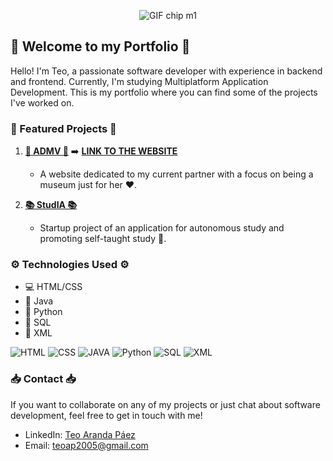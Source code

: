 <p align="center"><img src="https://store.micronetbolivia.com/images/chipM1.gif" alt="GIF chip m1"></p>

## 🚀 Welcome to my Portfolio 🚀

Hello! I'm Teo, a passionate software developer with experience in backend and frontend. Currently, I'm studying Multiplatform Application Development. This is my portfolio where you can find some of the projects I've worked on.

### 🌟 Featured Projects 🌟

1. **[💌 ADMV 💌](https://github.com/teoaranda/admv)** ➡️ **[LINK TO THE WEBSITE](https://teoaranda.github.io/admv/)**
   - A website dedicated to my current partner with a focus on being a museum just for her ❤️.

2. **[📚 StudIA 📚](https://github.com/teoaranda/StudIA)**
   - Startup project of an application for autonomous study and promoting self-taught study 🧠.

### ⚙️ Technologies Used ⚙️

- 💻 HTML/CSS
- 🚀 Java
- 🐍 Python
- 🧰 SQL
- 📜 XML

![HTML](https://cdn-icons-png.flaticon.com/512/732/732212.png)
![CSS](https://upload.wikimedia.org/wikipedia/commons/thumb/6/62/CSS3_logo.svg/800px-CSS3_logo.svg.png)
![JAVA](https://assets.stickpng.com/images/58480979cef1014c0b5e4901.png)
![Python](https://upload.wikimedia.org/wikipedia/commons/thumb/c/c3/Python-logo-notext.svg/1869px-Python-logo-notext.svg.png)
![SQL](https://static-00.iconduck.com/assets.00/sql-database-generic-icon-1521x2048-d0vdpxpg.png)
![XML](https://www.psdevwiki.com/vita/images/f/fb/Xml-logo.png)


### 📥 Contact 📥

If you want to collaborate on any of my projects or just chat about software development, feel free to get in touch with me!

- LinkedIn: [Teo Aranda Páez](https://www.linkedin.com/feed/)
- Email: [teoap2005@gmail.com](mailto:teoap2005@gmail.com)
